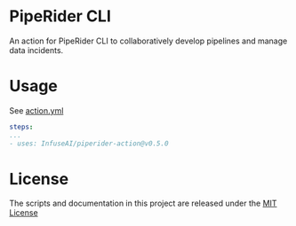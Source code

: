 # PipeRider CLI

An action for PipeRider CLI to collaboratively develop pipelines and manage data incidents.

# Usage

See [action.yml](action.yml)


```yaml
steps:
...
- uses: InfuseAI/piperider-action@v0.5.0
```

# License

The scripts and documentation in this project are released under the [MIT License](LICENSE)
